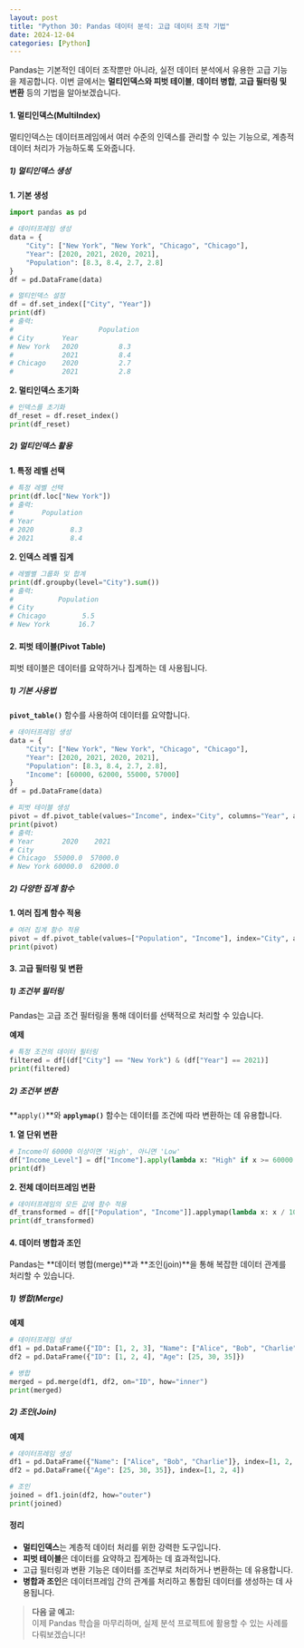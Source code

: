 ```yaml
---
layout: post
title: "Python 30: Pandas 데이터 분석: 고급 데이터 조작 기법"
date: 2024-12-04
categories: [Python] 
---
```



Pandas는 기본적인 데이터 조작뿐만 아니라, 실전 데이터 분석에서 유용한 고급 기능을 제공합니다. 이번 글에서는 **멀티인덱스와 피벗 테이블**, **데이터 병합**, **고급 필터링 및 변환** 등의 기법을 알아보겠습니다.


#### 1. 멀티인덱스(MultiIndex)

멀티인덱스는 데이터프레임에서 여러 수준의 인덱스를 관리할 수 있는 기능으로, 계층적 데이터 처리가 가능하도록 도와줍니다.

##### 1) 멀티인덱스 생성

**1. 기본 생성**
```python
import pandas as pd

# 데이터프레임 생성
data = {
    "City": ["New York", "New York", "Chicago", "Chicago"],
    "Year": [2020, 2021, 2020, 2021],
    "Population": [8.3, 8.4, 2.7, 2.8]
}
df = pd.DataFrame(data)

# 멀티인덱스 설정
df = df.set_index(["City", "Year"])
print(df)
# 출력:
#                     Population
# City       Year              
# New York   2020          8.3
#            2021          8.4
# Chicago    2020          2.7
#            2021          2.8
```

**2. 멀티인덱스 초기화**
```python
# 인덱스를 초기화
df_reset = df.reset_index()
print(df_reset)
```


##### 2) 멀티인덱스 활용

**1. 특정 레벨 선택**
```python
# 특정 레벨 선택
print(df.loc["New York"])
# 출력:
#       Population
# Year            
# 2020         8.3
# 2021         8.4
```

**2. 인덱스 레벨 집계**
```python
# 레벨별 그룹화 및 합계
print(df.groupby(level="City").sum())
# 출력:
#           Population
# City                
# Chicago         5.5
# New York       16.7
```


#### 2. 피벗 테이블(Pivot Table)

피벗 테이블은 데이터를 요약하거나 집계하는 데 사용됩니다.

##### 1) 기본 사용법

**`pivot_table()`** 함수를 사용하여 데이터를 요약합니다.

```python
# 데이터프레임 생성
data = {
    "City": ["New York", "New York", "Chicago", "Chicago"],
    "Year": [2020, 2021, 2020, 2021],
    "Population": [8.3, 8.4, 2.7, 2.8],
    "Income": [60000, 62000, 55000, 57000]
}
df = pd.DataFrame(data)

# 피벗 테이블 생성
pivot = df.pivot_table(values="Income", index="City", columns="Year", aggfunc="mean")
print(pivot)
# 출력:
# Year       2020    2021
# City                    
# Chicago  55000.0  57000.0
# New York 60000.0  62000.0
```


##### 2) 다양한 집계 함수

**1. 여러 집계 함수 적용**
```python
# 여러 집계 함수 적용
pivot = df.pivot_table(values=["Population", "Income"], index="City", aggfunc=["mean", "sum"])
print(pivot)
```


#### 3. 고급 필터링 및 변환

##### 1) 조건부 필터링

Pandas는 고급 조건 필터링을 통해 데이터를 선택적으로 처리할 수 있습니다.

**예제**
```python
# 특정 조건의 데이터 필터링
filtered = df[(df["City"] == "New York") & (df["Year"] == 2021)]
print(filtered)
```


##### 2) 조건부 변환

**`apply()`**와 **`applymap()`** 함수는 데이터를 조건에 따라 변환하는 데 유용합니다.

**1. 열 단위 변환**
```python
# Income이 60000 이상이면 'High', 아니면 'Low'
df["Income_Level"] = df["Income"].apply(lambda x: "High" if x >= 60000 else "Low")
print(df)
```

**2. 전체 데이터프레임 변환**
```python
# 데이터프레임의 모든 값에 함수 적용
df_transformed = df[["Population", "Income"]].applymap(lambda x: x / 1000)
print(df_transformed)
```


#### 4. 데이터 병합과 조인

Pandas는 **데이터 병합(merge)**과 **조인(join)**을 통해 복잡한 데이터 관계를 처리할 수 있습니다.

##### 1) 병합(Merge)

**예제**
```python
# 데이터프레임 생성
df1 = pd.DataFrame({"ID": [1, 2, 3], "Name": ["Alice", "Bob", "Charlie"]})
df2 = pd.DataFrame({"ID": [1, 2, 4], "Age": [25, 30, 35]})

# 병합
merged = pd.merge(df1, df2, on="ID", how="inner")
print(merged)
```


##### 2) 조인(Join)

**예제**
```python
# 데이터프레임 생성
df1 = pd.DataFrame({"Name": ["Alice", "Bob", "Charlie"]}, index=[1, 2, 3])
df2 = pd.DataFrame({"Age": [25, 30, 35]}, index=[1, 2, 4])

# 조인
joined = df1.join(df2, how="outer")
print(joined)
```


#### 정리

- **멀티인덱스**는 계층적 데이터 처리를 위한 강력한 도구입니다.
- **피벗 테이블**은 데이터를 요약하고 집계하는 데 효과적입니다.
- 고급 필터링과 변환 기능은 데이터를 조건부로 처리하거나 변환하는 데 유용합니다.
- **병합과 조인**은 데이터프레임 간의 관계를 처리하고 통합된 데이터를 생성하는 데 사용됩니다.

> **다음 글 예고:**  
> 이제 Pandas 학습을 마무리하며, 실제 분석 프로젝트에 활용할 수 있는 사례를 다뤄보겠습니다!
